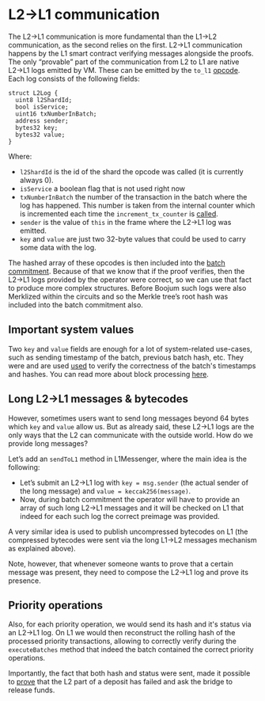 # L2→L1 communication

The L2→L1 communication is more fundamental than the L1→L2 communication, as the second relies on the first. L2→L1
communication happens by the L1 smart contract verifying messages alongside the proofs. The only “provable” part of the
communication from L2 to L1 are native L2→L1 logs emitted by VM. These can be emitted by the `to_l1`
[opcode](https://github.com/code-423n4/2023-10-zksync/blob/main/docs/Smart%20contract%20Section/System%20contracts%20bootloader%20description.md).
Each log consists of the following fields:

```solidity
struct L2Log {
  uint8 l2ShardId;
  bool isService;
  uint16 txNumberInBatch;
  address sender;
  bytes32 key;
  bytes32 value;
}

```

Where:

- `l2ShardId` is the id of the shard the opcode was called (it is currently always 0).
- `isService` a boolean flag that is not used right now
- `txNumberInBatch` the number of the transaction in the batch where the log has happened. This number is taken from the
  internal counter which is incremented each time the `increment_tx_counter` is
  [called](https://github.com/code-423n4/2023-10-zksync/blob/main/docs/Smart%20contract%20Section/System%20contracts%20bootloader%20description.md).
- `sender` is the value of `this` in the frame where the L2→L1 log was emitted.
- `key` and `value` are just two 32-byte values that could be used to carry some data with the log.

The hashed array of these opcodes is then included into the
[batch commitment](https://github.com/matter-labs/era-contracts/blob/f06a58360a2b8e7129f64413998767ac169d1efd/ethereum/contracts/zksync/facets/Executor.sol#L493).
Because of that we know that if the proof verifies, then the L2→L1 logs provided by the operator were correct, so we can
use that fact to produce more complex structures. Before Boojum such logs were also Merklized within the circuits and so
the Merkle tree’s root hash was included into the batch commitment also.

## Important system values

Two `key` and `value` fields are enough for a lot of system-related use-cases, such as sending timestamp of the batch,
previous batch hash, etc. They were and are used
[used](https://github.com/code-423n4/2023-10-zksync/blob/ef99273a8fdb19f5912ca38ba46d6bd02071363d/code/system-contracts/contracts/SystemContext.sol#L438)
to verify the correctness of the batch's timestamps and hashes. You can read more about block processing
[here](https://github.com/code-423n4/2023-10-zksync/blob/main/docs/Smart%20contract%20Section/Batches%20&%20L2%20blocks%20on%20zkSync.md).

## Long L2→L1 messages & bytecodes

However, sometimes users want to send long messages beyond 64 bytes which `key` and `value` allow us. But as already
said, these L2→L1 logs are the only ways that the L2 can communicate with the outside world. How do we provide long
messages?

Let’s add an `sendToL1` method in L1Messenger, where the main idea is the following:

- Let’s submit an L2→L1 log with `key = msg.sender` (the actual sender of the long message) and
  `value = keccak256(message)`.
- Now, during batch commitment the operator will have to provide an array of such long L2→L1 messages and it will be
  checked on L1 that indeed for each such log the correct preimage was provided.

A very similar idea is used to publish uncompressed bytecodes on L1 (the compressed bytecodes were sent via the long
L1→L2 messages mechanism as explained above).

Note, however, that whenever someone wants to prove that a certain message was present, they need to compose the L2→L1
log and prove its presence.

## Priority operations

Also, for each priority operation, we would send its hash and it's status via an L2→L1 log. On L1 we would then
reconstruct the rolling hash of the processed priority transactions, allowing to correctly verify during the
`executeBatches` method that indeed the batch contained the correct priority operations.

Importantly, the fact that both hash and status were sent, made it possible to
[prove](https://github.com/code-423n4/2023-10-zksync/blob/ef99273a8fdb19f5912ca38ba46d6bd02071363d/code/contracts/ethereum/contracts/bridge/L1ERC20Bridge.sol#L255)
that the L2 part of a deposit has failed and ask the bridge to release funds.

